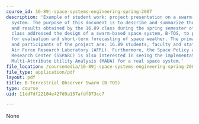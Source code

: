 ```yaml
---
course_id: 16-89j-space-systems-engineering-spring-2007
description: 'Example of student work: project presentation on a swarm-based space
  system. The purpose of this document is to describe and summarize the process completed
  and results obtained by the 16.89 class during the spring semester of 2001. The
  class addressed the design of a swarm-based space system, B-TOS, to provide data
  for evaluation and short-term forecasting of space weather. The primary stakeholders
  and participants of the project are: 16.89 students, faculty and staff, and the
  Air Force Research Laboratory (AFRL). Furthermore, the Space Policy and Architecture
  Research Center (SSPARC) is also interested in seeing the implementation of the
  Multi-Attribute Utility Analysis (MAUA) for a real space system.'
file_location: /coursemedia/16-89j-space-systems-engineering-spring-2007/11dd7df22104e427d9a157afdf873cc7_presentation_01.pdf
file_type: application/pdf
layout: pdf
title: B-Terrestrial Observer Swarm (B-TOS)
type: course
uid: 11dd7df22104e427d9a157afdf873cc7

---
```

None